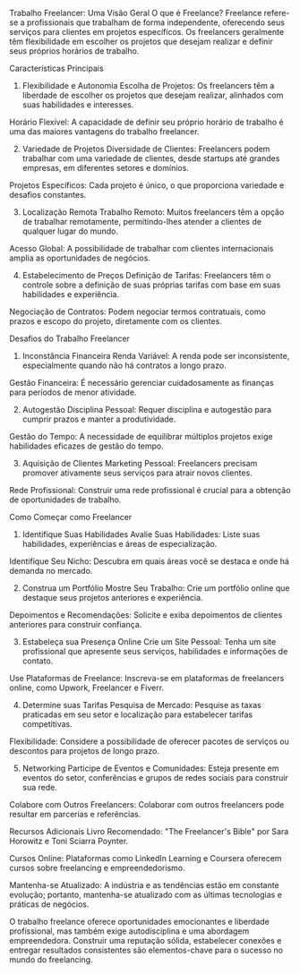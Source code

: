 Trabalho Freelancer: Uma Visão Geral
O que é Freelance?
Freelance refere-se a profissionais que trabalham de forma independente, oferecendo seus serviços para clientes em projetos específicos. Os freelancers geralmente têm flexibilidade em escolher os projetos que desejam realizar e definir seus próprios horários de trabalho.

Características Principais
1. Flexibilidade e Autonomia
Escolha de Projetos: Os freelancers têm a liberdade de escolher os projetos que desejam realizar, alinhados com suas habilidades e interesses.

Horário Flexível: A capacidade de definir seu próprio horário de trabalho é uma das maiores vantagens do trabalho freelancer.

2. Variedade de Projetos
Diversidade de Clientes: Freelancers podem trabalhar com uma variedade de clientes, desde startups até grandes empresas, em diferentes setores e domínios.

Projetos Específicos: Cada projeto é único, o que proporciona variedade e desafios constantes.

3. Localização Remota
Trabalho Remoto: Muitos freelancers têm a opção de trabalhar remotamente, permitindo-lhes atender a clientes de qualquer lugar do mundo.

Acesso Global: A possibilidade de trabalhar com clientes internacionais amplia as oportunidades de negócios.

4. Estabelecimento de Preços
Definição de Tarifas: Freelancers têm o controle sobre a definição de suas próprias tarifas com base em suas habilidades e experiência.

Negociação de Contratos: Podem negociar termos contratuais, como prazos e escopo do projeto, diretamente com os clientes.

Desafios do Trabalho Freelancer
1. Inconstância Financeira
Renda Variável: A renda pode ser inconsistente, especialmente quando não há contratos a longo prazo.

Gestão Financeira: É necessário gerenciar cuidadosamente as finanças para períodos de menor atividade.

2. Autogestão
Disciplina Pessoal: Requer disciplina e autogestão para cumprir prazos e manter a produtividade.

Gestão do Tempo: A necessidade de equilibrar múltiplos projetos exige habilidades eficazes de gestão do tempo.

3. Aquisição de Clientes
Marketing Pessoal: Freelancers precisam promover ativamente seus serviços para atrair novos clientes.

Rede Profissional: Construir uma rede profissional é crucial para a obtenção de oportunidades de trabalho.

Como Começar como Freelancer
1. Identifique Suas Habilidades
Avalie Suas Habilidades: Liste suas habilidades, experiências e áreas de especialização.

Identifique Seu Nicho: Descubra em quais áreas você se destaca e onde há demanda no mercado.

2. Construa um Portfólio
Mostre Seu Trabalho: Crie um portfólio online que destaque seus projetos anteriores e experiência.

Depoimentos e Recomendações: Solicite e exiba depoimentos de clientes anteriores para construir confiança.

3. Estabeleça sua Presença Online
Crie um Site Pessoal: Tenha um site profissional que apresente seus serviços, habilidades e informações de contato.

Use Plataformas de Freelance: Inscreva-se em plataformas de freelancers online, como Upwork, Freelancer e Fiverr.

4. Determine suas Tarifas
Pesquisa de Mercado: Pesquise as taxas praticadas em seu setor e localização para estabelecer tarifas competitivas.

Flexibilidade: Considere a possibilidade de oferecer pacotes de serviços ou descontos para projetos de longo prazo.

5. Networking
Participe de Eventos e Comunidades: Esteja presente em eventos do setor, conferências e grupos de redes sociais para construir sua rede.

Colabore com Outros Freelancers: Colaborar com outros freelancers pode resultar em parcerias e referências.

Recursos Adicionais
Livro Recomendado: "The Freelancer's Bible" por Sara Horowitz e Toni Sciarra Poynter.

Cursos Online: Plataformas como LinkedIn Learning e Coursera oferecem cursos sobre freelancing e empreendedorismo.

Mantenha-se Atualizado: A indústria e as tendências estão em constante evolução; portanto, mantenha-se atualizado com as últimas tecnologias e práticas de negócios.

O trabalho freelance oferece oportunidades emocionantes e liberdade profissional, mas também exige autodisciplina e uma abordagem empreendedora. Construir uma reputação sólida, estabelecer conexões e entregar resultados consistentes são elementos-chave para o sucesso no mundo do freelancing.
